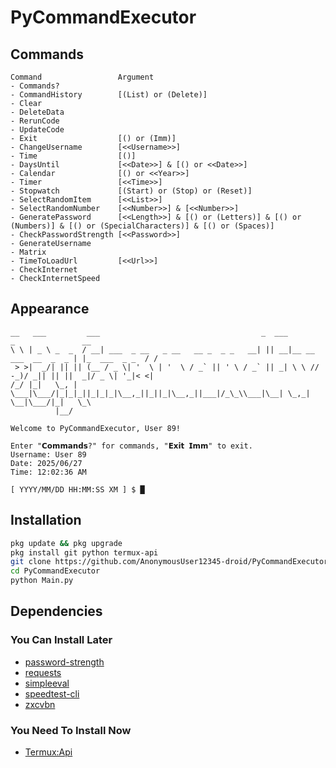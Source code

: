 # PyCommandExecutor

## Commands

```plain
Command                 Argument
- Commands?             
- CommandHistory        [(List) or (Delete)]
- Clear                 
- DeleteData            
- RerunCode             
- UpdateCode            
- Exit                  [() or (Imm)]
- ChangeUsername        [<<Username>>]
- Time                  [()]
- DaysUntil             [<<Date>>] & [() or <<Date>>]
- Calendar              [() or <<Year>>]
- Timer                 [<<Time>>]
- Stopwatch             [(Start) or (Stop) or (Reset)]
- SelectRandomItem      [<<List>>]
- SelectRandomNumber    [<<Number>>] & [<<Number>>]
- GeneratePassword      [<<Length>>] & [() or (Letters)] & [() or (Numbers)] & [() or (SpecialCharacters)] & [() or (Spaces)]
- CheckPasswordStrength [<<Password>>]
- GenerateUsername      
- Matrix                
- TimeToLoadUrl         [<<Url>>]
- CheckInternet         
- CheckInternetSpeed    
```

## Appearance

```plain
__   ___         ___                                    _  ___                      _               __
\ \ | _ \ _  _  / __| ___  _ __   _ __   __ _  _ _   __| || __|__ __ ___  __  _  _ | |_  ___  _ _  / /
 > >|  _/| || || (__ / _ \| '  \ | '  \ / _` || ' \ / _` || _| \ \ // -_)/ _|| || ||  _|/ _ \| '_|< <|
/_/ |_|   \_, | \___|\___/|_|_|_||_|_|_|\__,_||_||_|\__,_||___|/_\_\\___|\__| \_,_| \__|\___/|_|   \_\
          |__/

Welcome to PyCommandExecutor, User 89!

Enter "𝗖𝗼𝗺𝗺𝗮𝗻𝗱𝘀?" for commands, "𝗘𝘅𝗶𝘁 𝗜𝗺𝗺" to exit.
Username: User 89
Date: 2025/06/27
Time: 12:02:36 AM

[ YYYY/MM/DD HH:MM:SS XM ] $ █
```

## Installation

```bash
pkg update && pkg upgrade
pkg install git python termux-api
git clone https://github.com/AnonymousUser12345-droid/PyCommandExecutor
cd PyCommandExecutor
python Main.py
```

## Dependencies

### You Can Install Later

- [password-strength](https://pypi.org/project/password-strength/)
- [requests](https://pypi.org/project/requests/)
- [simpleeval](https://pypi.org/project/simpleeval/)
- [speedtest-cli](https://pypi.org/project/speedtest-cli/)
- [zxcvbn](https://pypi.org/project/zxcvbn/)

### You Need To Install Now

- [Termux:Api](https://f-droid.org/packages/com.termux.api)
